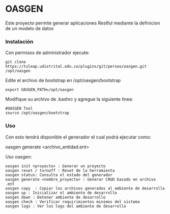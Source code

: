 # OASGEN

Este proyecto permite generar aplicaciones Restful mediante la definicion de un modelo de datos


### Instalación

Con permisos de administrador ejecute:

```
git clone https://tuleap.udistrital.edu.co/plugins/git/perseo/oasgen.git /opt/oasgen
```

Edite el archivo de bootstrap en /opt/oasgen/bootstrap

```export OASGEN_PATH=/opt/oasgen```


Modifique su archivo de .bashrc y agregue la siguiente linea:

```
#OASGEN Tool
source /opt/oasgen/bootstrap
```

### Uso

Con esto tendrá disponible el generador el cual podrá ejecutar como:

oasgen generate <archivo_entidad.ent>

Uso oasgen:

```
oasgen init <proyecto> : Generar un proyecto
oasgen reset / turnoff : Reset de la herramienta
oasgen status: Consulta el estado del generador
oasgen generate <nombre_proyecto> : Generar CRUD basado en archivo .ent
oasgen copy  : Copiar los archivos generados al ambiente de desarrollo
oasgen up : Inicializar el ambiente de desarrollo
oasgen down : Detener ambiente de desarrollo
oasgen check : Verificar requirimientos minimos del sistema
oasgen logs : Ver los logs del ambiente de desarrollo
```
